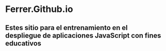 # Ferrer.Github.io
## Estes sitio para el entrenamiento en el despliegue de aplicaciones JavaScript con fines educativos
